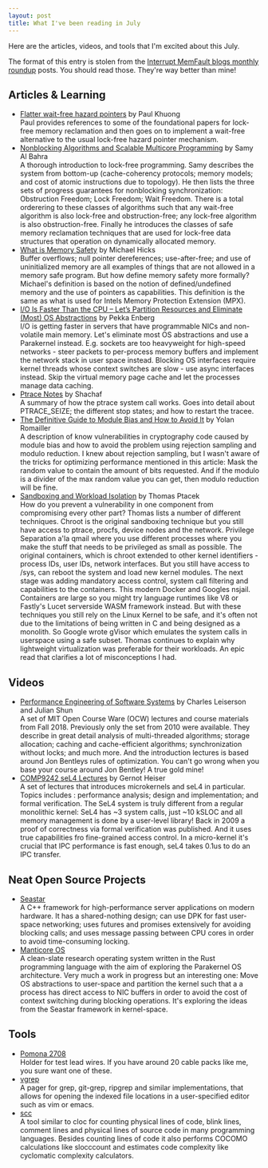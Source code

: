 ```yaml
---
layout: post
title: What I've been reading in July
---
```


<!-- excerpt start -->
Here are the articles, videos, and tools that I'm excited about this July.
<!-- excerpt end -->

The format of this entry is stolen from the [Interrupt MemFault blogs monthly roundup](https://interrupt.memfault.com/tags#roundup) posts. You should read those. They're way better than mine!

## Articles & Learning
* [Flatter wait-free hazard pointers](https://pvk.ca/Blog/2020/07/07/flatter-wait-free-hazard-pointers/) by Paul Khuong<br/>
Paul provides references to some of the foundational papers for lock-free memory reclamation and then goes on to implement a wait-free alternative to the usual lock-free hazard pointer mechanism.
* [Nonblocking Algorithms and Scalable Multicore Programming](https://queue.acm.org/detail.cfm?id=2492433) by Samy Al Bahra<br/>
A thorough introduction to lock-free programming. Samy describes the system from bottom-up (cache-coherency protocols; memory models; and cost of atomic instructions due to topology). He then lists the three sets of progress guarantees for nonblocking synchronization: Obstruction Freedom; Lock Freedom; Wait Freedom. There is a total orderering to these classes of algorithms such that any wait-free algorithm is also lock-free and obstruction-free; any lock-free algorithm is also obstruction-free. Finally he introduces the classes of safe memory reclamation techniques that are used for lock-free data structures that operation on dynamically allocated memory.
* [What is Memory Safety](http://www.pl-enthusiast.net/2014/07/21/memory-safety/) by Michael Hicks<br/>
Buffer overflows; null pointer dereferences; use-after-free; and use of uninitialized memory are all examples of things that are not allowed in a memory safe program. But how define memory safety more formally? Michael's definition is based on the notion of defined/undefined memory and the use of pointers as capabilities. This definition is the same as what is used for Intels Memory Protection Extension (MPX).
* [I/O Is Faster Than the CPU – Let’s Partition Resources and Eliminate (Most) OS Abstractions](https://penberg.org/parakernel-hotos19.pdf) by Pekka Enberg<br/>I/O is getting faster in servers that have programmable NICs and non-volatile main memory. Let's eliminate most OS abstractions and use a Parakernel instead. E.g. sockets are too heavyweight for high-speed networks - steer packets to per-process memory buffers and implement the network stack in user space instead. Blocking OS interfaces require kernel threads whose context switches are slow - use async interfaces instead. Skip the virtual memory page cache and let the processes manage data caching.
* [Ptrace Notes](https://shachaf.net/tmp/ptrace-notes.txt) by Shachaf<br/>
A summary of how the ptrace system call works. Goes into detail about PTRACE_SEIZE; the different stop states; and how to restart the tracee.
* [The Definitive Guide to Module Bias and How to Avoid It](https://research.kudelskisecurity.com/2020/07/28/the-definitive-guide-to-modulo-bias-and-how-to-avoid-it/) by Yolan Romailler<br/>
A description of know vulnerabilities in cryptography code caused by module bias and how to avoid the problem using rejection sampling and modulo reduction. I knew about rejection sampling, but I wasn't aware of the tricks for optimizing performance mentioned in this article: Mask the random value to contain the amount of bits requested. And if the modulo is a divider of the max random value you can get, then modulo reduction will be fine.
* [Sandboxing and Workload Isolation](https://fly.io/blog/sandboxing-and-workload-isolation/) by Thomas Ptacek<br/>
How do you prevent a vulnerability in one component from compromising every other part? Thomas lists a number of different techniques. Chroot is the original sandboxing technique but you still have access to ptrace, procfs, device nodes and the network. Privilege Separation a'la qmail where you  use different processes where you make the stuff that needs to be privileged as small as possible. The original containers, which is chroot extended to other kernel identifiers - process IDs, user IDs, network interfaces. But you still have access to /sys, can reboot the system and load new kernel modules. The next stage was adding mandatory access control, system call filtering and capabilities to the containers. This modern Docker and Googles nsjail. Containers are large so you might try language runtimes like V8 or Fastly's Lucet serverside WASM framework instead. But with these techniques you still rely on the Linux Kernel to be safe, and it's often not due to the limitations of being written in C and being designed as a monolith. So Google wrote gVisor which emulates the system calls in userspace using a safe subset. Thomas continues to explain why lightweight virtualization was preferable for their workloads. An epic read that clarifies a lot of misconceptions I had.

## Videos
* [Performance Engineering of Software Systems](https://ocw.mit.edu/courses/electrical-engineering-and-computer-science/6-172-performance-engineering-of-software-systems-fall-2018/) by Charles Leiserson and Julian Shun<br/>
  A set of MIT Open Course Ware (OCW) lectures and course materials from Fall 2018. Previously only the set from 2010 were available. They describe in great detail analysis of multi-threaded algorithms; storage allocation; caching and cache-efficient algorithms; synchronization without locks; and much more. And the introduction lectures is based around Jon Bentleys rules of optimization. You can't go wrong when you base your course around Jon Bentley! A true gold mine!
* [COMP9242 seL4 Lectures](https://www.youtube.com/playlist?list=PLbSaCpDlfd6qLbEsKquVo3--0gwYBmrUV) by Gernot Heiser<br/>
  A set of lectures that introduces microkernels and seL4 in particular. Topics includes : performance analysis; design and implementation; and formal verification. The SeL4 system is truly different from a regular monolithic kernel: SeL4 has ~3 system calls,  just ~10 kSLOC and all memory management is done by a user-level library! Back in 2009 a proof of correctness via formal verification was published. And it uses true capabilities fro fine-grained access control. In a micro-kernel it's crucial that IPC performance is fast enough, seL4 takes 0.1us to do an IPC transfer.

## Neat Open Source Projects
* [Seastar](http://seastar.io/)<br/>
  A C++ framework for high-performance server applications on modern hardware. It has a shared-nothing design; can use DPK for fast user-space networking; uses futures and promises extensively for avoiding blocking calls; and uses message passing between CPU cores in order to avoid time-consuming locking.
* [Manticore OS](https://manticoreos.io/)<br/>
A clean-slate research operating system written in the Rust programming language with the aim of exploring the Parakernel OS architecture. Very much a work in progress but an interesting one: Move OS abstractions to user-space and partition the kernel such that a a process has direct access to NIC buffers in order to avoid the cost of context switching during blocking operations. It's exploring the ideas from the Seastar framework in kernel-space.

## Tools
* [Pomona 2708](https://www.digikey.com/product-detail/en/pomona-electronics/2708/501-1114-ND/604328)<br/>
Holder for test lead wires. If you have around 20 cable packs like me, you sure want one of these.
* [vgrep](https://github.com/vrothberg/vgrep)<br/>
A pager for  grep, git-grep, ripgrep and similar implementations, that allows for opening the indexed file locations in a user-specified editor such as vim or emacs.
* [scc](https://github.com/boyter/scc)<br/>
A tool similar to cloc for counting physical lines of code, blink lines, comment lines and physical lines of source code in many programming languages.  Besides counting lines of code it also performs COCOMO calculations like slocccount and estimates code complexity like cyclomatic complexity calculators.

